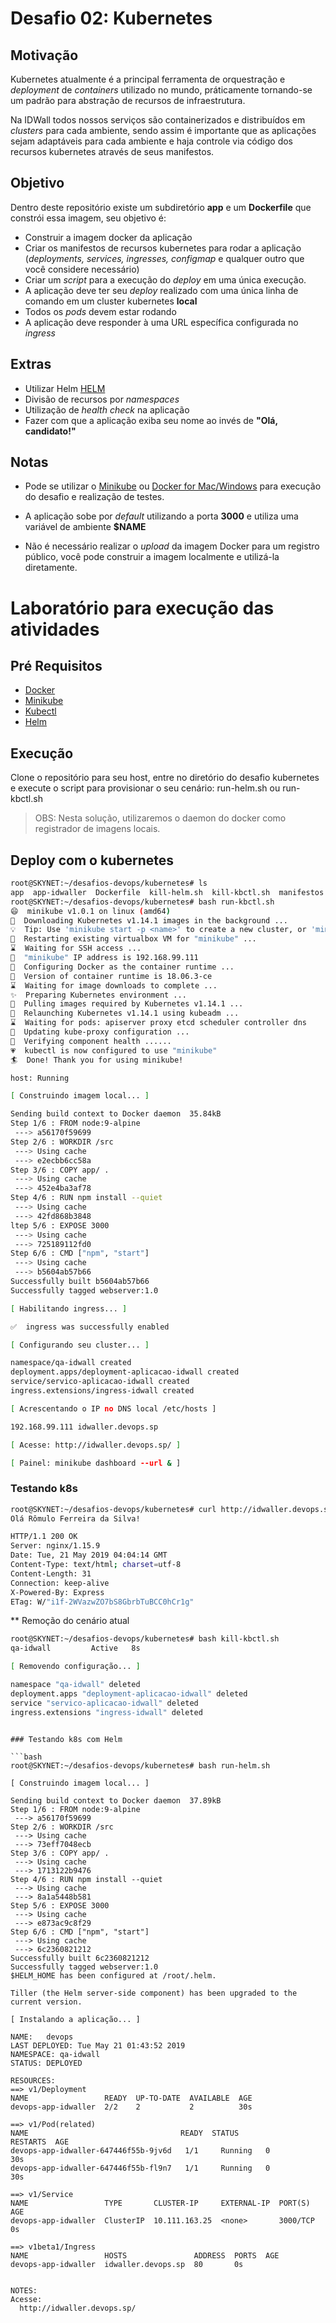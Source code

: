 # Desafio 02: Kubernetes

## Motivação

Kubernetes atualmente é a principal ferramenta de orquestração e _deployment_ de _containers_ utilizado no mundo, práticamente tornando-se um padrão para abstração de recursos de infraestrutura. 

Na IDWall todos nossos serviços são containerizados e distribuídos em _clusters_ para cada ambiente, sendo assim é importante que as aplicações sejam adaptáveis para cada ambiente e haja controle via código dos recursos kubernetes através de seus manifestos. 

## Objetivo
Dentro deste repositório existe um subdiretório **app** e um **Dockerfile** que constrói essa imagem, seu objetivo é:

- Construir a imagem docker da aplicação
- Criar os manifestos de recursos kubernetes para rodar a aplicação (_deployments, services, ingresses, configmap_ e qualquer outro que você considere necessário)
- Criar um _script_ para a execução do _deploy_ em uma única execução.
- A aplicação deve ter seu _deploy_ realizado com uma única linha de comando em um cluster kubernetes **local**
- Todos os _pods_ devem estar rodando
- A aplicação deve responder à uma URL específica configurada no _ingress_


## Extras 
- Utilizar Helm [HELM](https://helm.sh)
- Divisão de recursos por _namespaces_
- Utilização de _health check_ na aplicação
- Fazer com que a aplicação exiba seu nome ao invés de **"Olá, candidato!"**

## Notas

* Pode se utilizar o [Minikube](https://github.com/kubernetes/minikube) ou [Docker for Mac/Windows](https://docs.docker.com/docker-for-mac/) para execução do desafio e realização de testes.

* A aplicação sobe por _default_ utilizando a porta **3000** e utiliza uma variável de ambiente **$NAME**

* Não é necessário realizar o _upload_ da imagem Docker para um registro público, você pode construir a imagem localmente e utilizá-la diretamente.

# Laboratório para execução das atividades

## Pré Requisitos

* [Docker](https://docs.docker.com/install/)
* [Minikube](https://kubernetes.io/docs/tasks/tools/install-minikube/)
* [Kubectl](https://kubernetes.io/docs/tasks/tools/install-kubectl/)
* [Helm](https://helm.sh/docs/using_helm/)

## Execução

Clone o repositório para seu host, entre no diretório do desafio kubernetes
e execute o script para provisionar o seu cenário: run-helm.sh ou run-kbctl.sh

> OBS: Nesta solução, utilizaremos o daemon do docker como registrador de imagens locais.

## Deploy com o kubernetes

```bash
root@SKYNET:~/desafios-devops/kubernetes# ls
app  app-idwaller  Dockerfile  kill-helm.sh  kill-kbctl.sh  manifestos  README.md  run-helm.sh  run-kbctl.sh
root@SKYNET:~/desafios-devops/kubernetes# bash run-kbctl.sh
😄  minikube v1.0.1 on linux (amd64)
🤹  Downloading Kubernetes v1.14.1 images in the background ...
💡  Tip: Use 'minikube start -p <name>' to create a new cluster, or 'minikube delete' to delete this one.
🔄  Restarting existing virtualbox VM for "minikube" ...
⌛  Waiting for SSH access ...
📶  "minikube" IP address is 192.168.99.111
🐳  Configuring Docker as the container runtime ...
🐳  Version of container runtime is 18.06.3-ce
⌛  Waiting for image downloads to complete ...
✨  Preparing Kubernetes environment ...
🚜  Pulling images required by Kubernetes v1.14.1 ...
🔄  Relaunching Kubernetes v1.14.1 using kubeadm ... 
⌛  Waiting for pods: apiserver proxy etcd scheduler controller dns
📯  Updating kube-proxy configuration ...
🤔  Verifying component health ......
💗  kubectl is now configured to use "minikube"
🏄  Done! Thank you for using minikube!

host: Running

[ Construindo imagem local... ]

Sending build context to Docker daemon  35.84kB
Step 1/6 : FROM node:9-alpine
 ---> a56170f59699
Step 2/6 : WORKDIR /src
 ---> Using cache
 ---> e2ecbb6cc58a
Step 3/6 : COPY app/ .
 ---> Using cache
 ---> 452e4ba3af78
Step 4/6 : RUN npm install --quiet
 ---> Using cache
 ---> 42fd868b3848
ltep 5/6 : EXPOSE 3000
 ---> Using cache
 ---> 725189112fd0
Step 6/6 : CMD ["npm", "start"]
 ---> Using cache
 ---> b5604ab57b66
Successfully built b5604ab57b66
Successfully tagged webserver:1.0

[ Habilitando ingress... ]

✅  ingress was successfully enabled

[ Configurando seu cluster... ]

namespace/qa-idwall created
deployment.apps/deployment-aplicacao-idwall created
service/servico-aplicacao-idwall created
ingress.extensions/ingress-idwall created

[ Acrescentando o IP no DNS local /etc/hosts ]

192.168.99.111 idwaller.devops.sp

[ Acesse: http://idwaller.devops.sp/ ]

[ Painel: minikube dashboard --url & ]
```

### Testando k8s

```bash
root@SKYNET:~/desafios-devops/kubernetes# curl http://idwaller.devops.sp/ && echo -e "\n" && curl -I http://idwaller.devops.sp/
Olá Rômulo Ferreira da Silva!

HTTP/1.1 200 OK
Server: nginx/1.15.9
Date: Tue, 21 May 2019 04:04:14 GMT
Content-Type: text/html; charset=utf-8
Content-Length: 31
Connection: keep-alive
X-Powered-By: Express
ETag: W/"i1f-2WVazwZO7bS8GbrbTuBCC0hCr1g"
```

** Remoção do cenário atual

```bash
root@SKYNET:~/desafios-devops/kubernetes# bash kill-kbctl.sh 
qa-idwall         Active   8s

[ Removendo configuração... ]

namespace "qa-idwall" deleted
deployment.apps "deployment-aplicacao-idwall" deleted
service "servico-aplicacao-idwall" deleted
ingress.extensions "ingress-idwall" deleted
```
```

### Testando k8s com Helm

```bash
root@SKYNET:~/desafios-devops/kubernetes# bash run-helm.sh 

[ Construindo imagem local... ]

Sending build context to Docker daemon  37.89kB
Step 1/6 : FROM node:9-alpine
 ---> a56170f59699
Step 2/6 : WORKDIR /src
 ---> Using cache
 ---> 73eff7048ecb
Step 3/6 : COPY app/ .
 ---> Using cache
 ---> 1713122b9476
Step 4/6 : RUN npm install --quiet
 ---> Using cache
 ---> 8a1a5448b581
Step 5/6 : EXPOSE 3000
 ---> Using cache
 ---> e873ac9c8f29
Step 6/6 : CMD ["npm", "start"]
 ---> Using cache
 ---> 6c2360821212
Successfully built 6c2360821212
Successfully tagged webserver:1.0
$HELM_HOME has been configured at /root/.helm.

Tiller (the Helm server-side component) has been upgraded to the current version.

[ Instalando a aplicação... ]

NAME:   devops
LAST DEPLOYED: Tue May 21 01:43:52 2019
NAMESPACE: qa-idwall
STATUS: DEPLOYED

RESOURCES:
==> v1/Deployment
NAME                 READY  UP-TO-DATE  AVAILABLE  AGE
devops-app-idwaller  2/2    2           2          30s

==> v1/Pod(related)
NAME                                  READY  STATUS             RESTARTS  AGE
devops-app-idwaller-647446f55b-9jv6d   1/1     Running   0          30s
devops-app-idwaller-647446f55b-fl9n7   1/1     Running   0          30s

==> v1/Service
NAME                 TYPE       CLUSTER-IP     EXTERNAL-IP  PORT(S)   AGE
devops-app-idwaller  ClusterIP  10.111.163.25  <none>       3000/TCP  0s

==> v1beta1/Ingress
NAME                 HOSTS               ADDRESS  PORTS  AGE
devops-app-idwaller  idwaller.devops.sp  80       0s


NOTES:
Acesse:
  http://idwaller.devops.sp/
```
